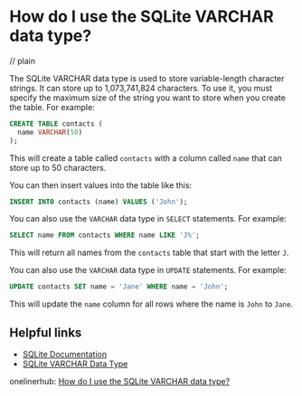 # How do I use the SQLite VARCHAR data type?
// plain

The SQLite VARCHAR data type is used to store variable-length character strings. It can store up to 1,073,741,824 characters. To use it, you must specify the maximum size of the string you want to store when you create the table. For example:

```sql
CREATE TABLE contacts (
  name VARCHAR(50)
);
```

This will create a table called `contacts` with a column called `name` that can store up to 50 characters.

You can then insert values into the table like this:

```sql
INSERT INTO contacts (name) VALUES ('John');
```

You can also use the `VARCHAR` data type in `SELECT` statements. For example:

```sql
SELECT name FROM contacts WHERE name LIKE 'J%';
```

This will return all names from the `contacts` table that start with the letter `J`.

You can also use the `VARCHAR` data type in `UPDATE` statements. For example:

```sql
UPDATE contacts SET name = 'Jane' WHERE name = 'John';
```

This will update the `name` column for all rows where the name is `John` to `Jane`.

## Helpful links
- [SQLite Documentation](https://www.sqlite.org/docs.html)
- [SQLite VARCHAR Data Type](https://www.sqlitetutorial.net/sqlite-data-types/#varchar)

onelinerhub: [How do I use the SQLite VARCHAR data type?](https://onelinerhub.com/sqlite/how-do-i-use-the-sqlite-varchar-data-type)